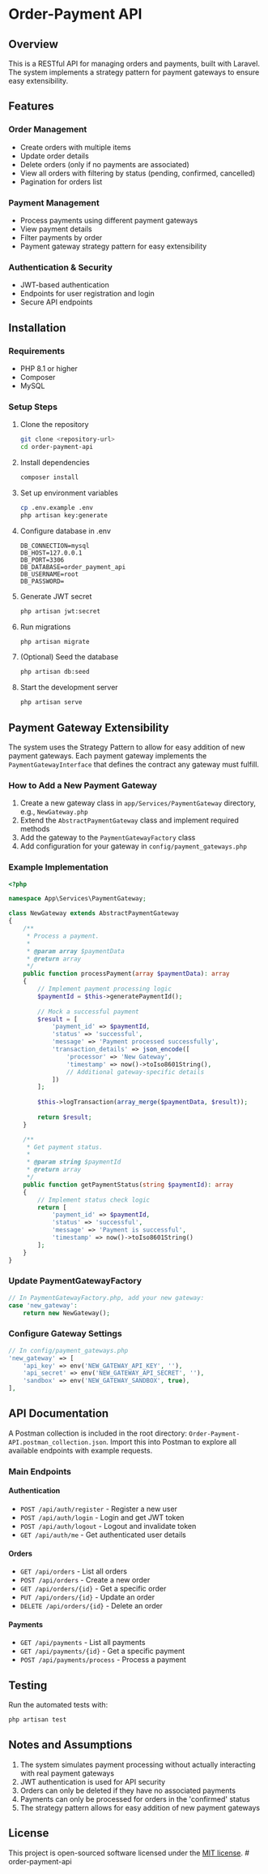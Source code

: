 # Order-Payment API

## Overview

This is a RESTful API for managing orders and payments, built with Laravel. The system implements a strategy pattern for payment gateways to ensure easy extensibility.

## Features

### Order Management
- Create orders with multiple items
- Update order details
- Delete orders (only if no payments are associated)
- View all orders with filtering by status (pending, confirmed, cancelled)
- Pagination for orders list

### Payment Management
- Process payments using different payment gateways
- View payment details
- Filter payments by order
- Payment gateway strategy pattern for easy extensibility

### Authentication & Security
- JWT-based authentication
- Endpoints for user registration and login
- Secure API endpoints

## Installation

### Requirements
- PHP 8.1 or higher
- Composer
- MySQL

### Setup Steps

1. Clone the repository
   ```bash
   git clone <repository-url>
   cd order-payment-api
   ```

2. Install dependencies
   ```bash
   composer install
   ```

3. Set up environment variables
   ```bash
   cp .env.example .env
   php artisan key:generate
   ```

4. Configure database in .env
   ```
   DB_CONNECTION=mysql
   DB_HOST=127.0.0.1
   DB_PORT=3306
   DB_DATABASE=order_payment_api
   DB_USERNAME=root
   DB_PASSWORD=
   ```

5. Generate JWT secret
   ```bash
   php artisan jwt:secret
   ```

6. Run migrations
   ```bash
   php artisan migrate
   ```

7. (Optional) Seed the database
   ```bash
   php artisan db:seed
   ```

8. Start the development server
   ```bash
   php artisan serve
   ```

## Payment Gateway Extensibility

The system uses the Strategy Pattern to allow for easy addition of new payment gateways. Each payment gateway implements the `PaymentGatewayInterface` that defines the contract any gateway must fulfill.

### How to Add a New Payment Gateway

1. Create a new gateway class in `app/Services/PaymentGateway` directory, e.g., `NewGateway.php`
2. Extend the `AbstractPaymentGateway` class and implement required methods
3. Add the gateway to the `PaymentGatewayFactory` class
4. Add configuration for your gateway in `config/payment_gateways.php`

### Example Implementation

```php
<?php

namespace App\Services\PaymentGateway;

class NewGateway extends AbstractPaymentGateway
{
    /**
     * Process a payment.
     *
     * @param array $paymentData
     * @return array
     */
    public function processPayment(array $paymentData): array
    {
        // Implement payment processing logic
        $paymentId = $this->generatePaymentId();
        
        // Mock a successful payment
        $result = [
            'payment_id' => $paymentId,
            'status' => 'successful',
            'message' => 'Payment processed successfully',
            'transaction_details' => json_encode([
                'processor' => 'New Gateway',
                'timestamp' => now()->toIso8601String(),
                // Additional gateway-specific details
            ])
        ];
        
        $this->logTransaction(array_merge($paymentData, $result));
        
        return $result;
    }

    /**
     * Get payment status.
     *
     * @param string $paymentId
     * @return array
     */
    public function getPaymentStatus(string $paymentId): array
    {
        // Implement status check logic
        return [
            'payment_id' => $paymentId,
            'status' => 'successful',
            'message' => 'Payment is successful',
            'timestamp' => now()->toIso8601String()
        ];
    }
}
```

### Update PaymentGatewayFactory

```php
// In PaymentGatewayFactory.php, add your new gateway:
case 'new_gateway':
    return new NewGateway();
```

### Configure Gateway Settings

```php
// In config/payment_gateways.php
'new_gateway' => [
    'api_key' => env('NEW_GATEWAY_API_KEY', ''),
    'api_secret' => env('NEW_GATEWAY_API_SECRET', ''),
    'sandbox' => env('NEW_GATEWAY_SANDBOX', true),
],
```

## API Documentation

A Postman collection is included in the root directory: `Order-Payment-API.postman_collection.json`. Import this into Postman to explore all available endpoints with example requests.

### Main Endpoints

#### Authentication
- `POST /api/auth/register` - Register a new user
- `POST /api/auth/login` - Login and get JWT token
- `POST /api/auth/logout` - Logout and invalidate token
- `GET /api/auth/me` - Get authenticated user details

#### Orders
- `GET /api/orders` - List all orders
- `POST /api/orders` - Create a new order
- `GET /api/orders/{id}` - Get a specific order
- `PUT /api/orders/{id}` - Update an order
- `DELETE /api/orders/{id}` - Delete an order

#### Payments
- `GET /api/payments` - List all payments
- `GET /api/payments/{id}` - Get a specific payment
- `POST /api/payments/process` - Process a payment

## Testing

Run the automated tests with:

```bash
php artisan test
```

## Notes and Assumptions

1. The system simulates payment processing without actually interacting with real payment gateways
2. JWT authentication is used for API security
3. Orders can only be deleted if they have no associated payments
4. Payments can only be processed for orders in the 'confirmed' status
5. The strategy pattern allows for easy addition of new payment gateways

## License

This project is open-sourced software licensed under the [MIT license](https://opensource.org/licenses/MIT).
#   o r d e r - p a y m e n t - a p i  
 